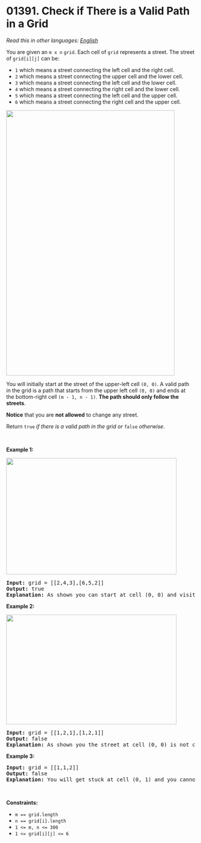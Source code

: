 # 01391. Check if There is a Valid Path in a Grid

  _Read this in other languages:_
    [_English_](README.md)

<p>You are given an <code>m x n</code> <code>grid</code>. Each cell of <code>grid</code> represents a street. The street of <code>grid[i][j]</code> can be:</p>

<ul>
	<li><code>1</code> which means a street connecting the left cell and the right cell.</li>
	<li><code>2</code> which means a street connecting the upper cell and the lower cell.</li>
	<li><code>3</code> which means a street connecting the left cell and the lower cell.</li>
	<li><code>4</code> which means a street connecting the right cell and the lower cell.</li>
	<li><code>5</code> which means a street connecting the left cell and the upper cell.</li>
	<li><code>6</code> which means a street connecting the right cell and the upper cell.</li>
</ul>
<img alt="" src="https://assets.leetcode.com/uploads/2020/03/05/main.png" style="width: 450px; height: 708px;" />
<p>You will initially start at the street of the upper-left cell <code>(0, 0)</code>. A valid path in the grid is a path that starts from the upper left cell <code>(0, 0)</code> and ends at the bottom-right cell <code>(m - 1, n - 1)</code>. <strong>The path should only follow the streets</strong>.</p>

<p><strong>Notice</strong> that you are <strong>not allowed</strong> to change any street.</p>

<p>Return <code>true</code><em> if there is a valid path in the grid or </em><code>false</code><em> otherwise</em>.</p>

<p>&nbsp;</p>
<p><strong>Example 1:</strong></p>
<img alt="" src="https://assets.leetcode.com/uploads/2020/03/05/e1.png" style="width: 455px; height: 311px;" />
<pre>
<strong>Input:</strong> grid = [[2,4,3],[6,5,2]]
<strong>Output:</strong> true
<strong>Explanation:</strong> As shown you can start at cell (0, 0) and visit all the cells of the grid to reach (m - 1, n - 1).
</pre>

<p><strong>Example 2:</strong></p>
<img alt="" src="https://assets.leetcode.com/uploads/2020/03/05/e2.png" style="width: 455px; height: 293px;" />
<pre>
<strong>Input:</strong> grid = [[1,2,1],[1,2,1]]
<strong>Output:</strong> false
<strong>Explanation:</strong> As shown you the street at cell (0, 0) is not connected with any street of any other cell and you will get stuck at cell (0, 0)
</pre>

<p><strong>Example 3:</strong></p>

<pre>
<strong>Input:</strong> grid = [[1,1,2]]
<strong>Output:</strong> false
<strong>Explanation:</strong> You will get stuck at cell (0, 1) and you cannot reach cell (0, 2).
</pre>

<p>&nbsp;</p>
<p><strong>Constraints:</strong></p>

<ul>
	<li><code>m == grid.length</code></li>
	<li><code>n == grid[i].length</code></li>
	<li><code>1 &lt;= m, n &lt;= 300</code></li>
	<li><code>1 &lt;= grid[i][j] &lt;= 6</code></li>
</ul>
